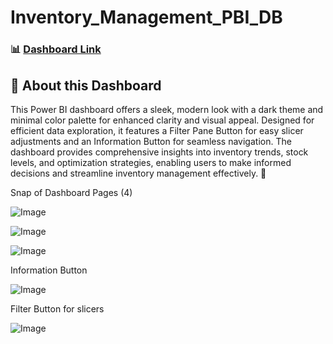 # Inventory_Management_PBI_DB

### 📊 [Dashboard Link](https://app.powerbi.com/view?r=eyJrIjoiNGI1NGJjOTEtZTI2Yy00NjIzLWE5ZGMtNmMyNDhiMWQxNGZiIiwidCI6IjQ2NTRiNmYxLTBlNDctNDU3OS1hOGExLTAyZmU5ZDk0M2M3YiIsImMiOjl9)

## 📌 About this Dashboard

This Power BI dashboard offers a sleek, modern look with a dark theme and minimal color palette for enhanced clarity and visual appeal. Designed for efficient data exploration, it features a Filter Pane Button for easy slicer adjustments and an Information Button for seamless navigation. The dashboard provides comprehensive insights into inventory trends, stock levels, and optimization strategies, enabling users to make informed decisions and streamline inventory management effectively. 🚀

Snap of Dashboard Pages (4)

![Image](https://github.com/user-attachments/assets/5e5b0b81-7ed1-45e2-8e6b-0139d582d1d7)

![Image](https://github.com/user-attachments/assets/9425533b-1129-4ad8-935d-5eec6af74573)

![Image](https://github.com/user-attachments/assets/25232590-f460-4458-8bc5-9339389d8ae7)

Information Button

![Image](https://github.com/user-attachments/assets/2c4d630e-fdb9-413f-a8a6-dca8f960549e)


Filter Button for slicers

![Image](https://github.com/user-attachments/assets/6c7a0e25-f6b9-4e08-b401-2e4c341a3b2d)

